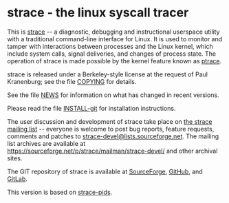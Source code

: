 strace - the linux syscall tracer
=================================

This is [strace](https://strace.io) -- a diagnostic, debugging and instructional userspace utility with a traditional command-line interface for Linux.  It is used to monitor and tamper with interactions between processes and the Linux kernel, which include system calls, signal deliveries, and changes of process state.  The operation of strace is made possible by the kernel feature known as [ptrace](http://man7.org/linux/man-pages/man2/ptrace.2.html).

strace is released under a Berkeley-style license at the request of Paul Kranenburg; see the file [COPYING](COPYING) for details.

See the file [NEWS](NEWS) for information on what has changed in recent versions.

Please read the file [INSTALL-git](INSTALL-git.md) for installation instructions.

The user discussion and development of strace take place on [the strace mailing list](https://lists.sourceforge.net/lists/listinfo/strace-devel) -- everyone is welcome to post bug reports, feature requests, comments and patches to strace-devel@lists.sourceforge.net.  The mailing list archives are available at https://sourceforge.net/p/strace/mailman/strace-devel/  and other archival sites.

The GIT repository of strace is available at [SourceForge](https://sourceforge.net/p/strace/code/ci/master/tree/), [GitHub](https://github.com/strace/strace/), and [GitLab](https://gitlab.com/strace/strace/).

This version is based on [strace-pids](https://github.com/serejkus/strace-pids). 
